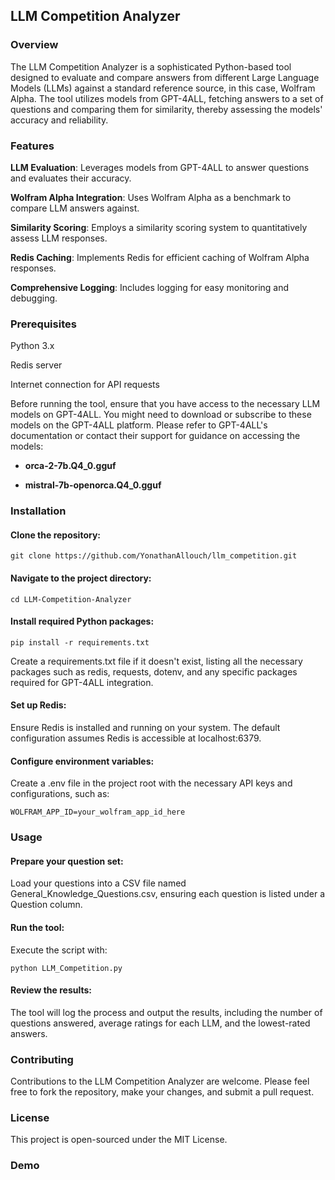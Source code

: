 ## LLM Competition Analyzer

### Overview

The LLM Competition Analyzer is a sophisticated Python-based tool designed to evaluate and compare answers from different Large Language Models (LLMs) against a standard reference source, in this case, Wolfram Alpha. The tool utilizes models from GPT-4ALL, fetching answers to a set of questions and comparing them for similarity, thereby assessing the models' accuracy and reliability.

### Features

**LLM Evaluation**: Leverages models from GPT-4ALL to answer questions and evaluates their accuracy.

**Wolfram Alpha Integration**: Uses Wolfram Alpha as a benchmark to compare LLM answers against.

**Similarity Scoring**: Employs a similarity scoring system to quantitatively assess LLM responses.

**Redis Caching**: Implements Redis for efficient caching of Wolfram Alpha responses.

**Comprehensive Logging**: Includes logging for easy monitoring and debugging.

### Prerequisites

Python 3.x

Redis server

Internet connection for API requests

Before running the tool, ensure that you have access to the necessary LLM models on GPT-4ALL. You might need to download or subscribe to these models on the GPT-4ALL platform.
Please refer to GPT-4ALL's documentation or contact their support for guidance on accessing the models:

- **orca-2-7b.Q4_0.gguf**

- **mistral-7b-openorca.Q4_0.gguf**


### Installation

#### Clone the repository:
```
git clone https://github.com/YonathanAllouch/llm_competition.git
```
#### Navigate to the project directory:
```
cd LLM-Competition-Analyzer
```
#### Install required Python packages:
```
pip install -r requirements.txt
```
Create a requirements.txt file if it doesn't exist, listing all the necessary packages such as redis, requests, dotenv, and any specific packages required for GPT-4ALL integration.

#### Set up Redis:
Ensure Redis is installed and running on your system. The default configuration assumes Redis is accessible at localhost:6379.

#### Configure environment variables:
Create a .env file in the project root with the necessary API keys and configurations, such as:

```
WOLFRAM_APP_ID=your_wolfram_app_id_here
```

### Usage

#### Prepare your question set:
Load your questions into a CSV file named General_Knowledge_Questions.csv, ensuring each question is listed under a Question column.

#### Run the tool:
Execute the script with:

```
python LLM_Competition.py
```

#### Review the results:

The tool will log the process and output the results, including the number of questions answered, average ratings for each LLM, and the lowest-rated answers.

### Contributing

Contributions to the LLM Competition Analyzer are welcome. Please feel free to fork the repository, make your changes, and submit a pull request.

### License

This project is open-sourced under the MIT License.


### Demo

